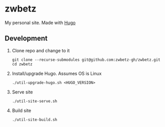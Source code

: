 # zwbetz

My personal site. Made with [Hugo](https://gohugo.io/)

## Development

1. Clone repo and change to it
    ```
    git clone --recurse-submodules git@github.com:zwbetz-gh/zwbetz.git
    cd zwbetz
    ```
1. Install/upgrade Hugo. Assumes OS is Linux
    ```
    ./util-upgrade-hugo.sh <HUGO_VERSION>
    ```
1. Serve site
    ```
    ./util-site-serve.sh
    ```
1. Build site
    ```
    ./util-site-build.sh
    ```
